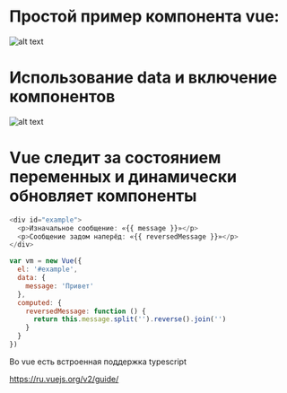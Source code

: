 # Простой пример компонента vue:
![alt text](https://ru.vuejs.org/images/vue-component.png)


# Использование data и включение компонентов
![alt text](https://ru.vuejs.org/images/vue-component-with-preprocessors.png)

# Vue следит за состоянием переменных и динамически обновляет компоненты
```js
<div id="example">
  <p>Изначальное сообщение: «{{ message }}»</p>
  <p>Сообщение задом наперёд: «{{ reversedMessage }}»</p>
</div>

var vm = new Vue({
  el: '#example',
  data: {
    message: 'Привет'
  },
  computed: {
    reversedMessage: function () {
      return this.message.split('').reverse().join('')
    }
  }
})
```

Во vue есть встроенная поддержка typescript

https://ru.vuejs.org/v2/guide/
